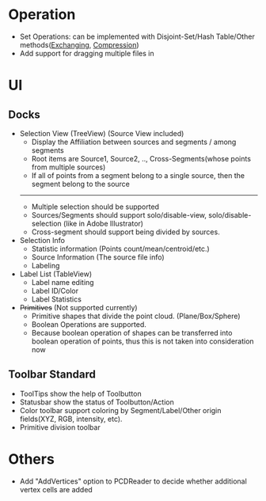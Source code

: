 # Operation
- Set Operations: can be implemented with Disjoint-Set/Hash Table/Other methods([Exchanging](http://blog.sina.com.cn/s/blog_616e189f0100mrdn.html), [Compression](http://ramsey16.net/%E4%BA%A4%E9%9B%86%E5%92%8C%E5%B9%B6%E9%9B%86/))
- Add support for dragging multiple files in
# UI
## Docks
- Selection View (TreeView) (Source View included)
    - Display the Affiliation between sources and segments / among segments
    - Root items are Source1, Source2, .., Cross-Segments(whose points from multiple sources)
    - If all of points from a segment belong to a single source, then the segment belong to the source
    -------------
    - Multiple selection should be supported
    - Sources/Segments should support solo/disable-view, solo/disable-selection (like in Adobe Illustrator)
    - Cross-segment should support being divided by sources.
- Selection Info
    - Statistic information (Points count/mean/centroid/etc.)
    - Source Information (The source file info)
    - Labeling
- Label List (TableView)
    - Label name editing
    - Label ID/Color
    - Label Statistics
- ~~Primitives~~ (Not supported currently)
    - Primitive shapes that divide the point cloud. (Plane/Box/Sphere)
    - Boolean Operations are supported.
    - Because boolean operation of shapes can be transferred into boolean operation of points, thus this is not taken into consideration now
## Toolbar Standard
- ToolTips show the help of Toolbutton
- Statusbar show the status of Toolbutton/Action
- Color toolbar support coloring by Segment/Label/Other origin fields(XYZ, RGB, intensity, etc).
- Primitive division toolbar

# Others
- Add "AddVertices" option to PCDReader to decide whether additional vertex cells are added
